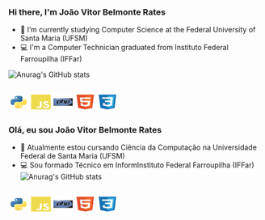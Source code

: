 ### Hi there, I'm João Vitor Belmonte Rates

- 🌱 I’m currently studying Computer Science at the Federal University of Santa Maria (UFSM)
- 💻 I'm a Computer Technician graduated from Instituto Federal Farroupilha (IFFar)

![Anurag's GitHub stats](https://github-readme-stats.vercel.app/api?username=Jvbrates&show_icons=true&theme=tokyonight)

<div style="display: inline_block"><br>
  <img align="center" alt="Jvbrates-Py" height="30" width="40" src="https://raw.githubusercontent.com/devicons/devicon/master/icons/python/python-original.svg">
  <img align="center" alt="Jvbrates-Js" height="30" width="40" src="https://raw.githubusercontent.com/devicons/devicon/master/icons/javascript/javascript-plain.svg">
  <img align="center" alt="Jvbrates-Php" height="30" width="40" src="https://raw.githubusercontent.com/devicons/devicon/master/icons/php/php-original.svg">
  <img align="center" alt="Jvbrates-HTML" height="30" width="40" src="https://raw.githubusercontent.com/devicons/devicon/master/icons/html5/html5-original.svg">
  <img align="center" alt="Jvbrates-CSS" height="30" width="40" src="https://raw.githubusercontent.com/devicons/devicon/master/icons/css3/css3-original.svg">
  </div>
  
  
  ##
  
  ### Olá, eu sou João Vitor Belmonte Rates

- 🌱 Atualmente estou cursando Ciência da Computação na Universidade Federal de Santa Maria (UFSM)
- 💻 Sou formado Técnico em InformInstituto Federal Farroupilha (IFFar)
![Anurag's GitHub stats](https://github-readme-stats.vercel.app/api?username=Jvbrates&show_icons=true&theme=tokyonight)

<div style="display: inline_block"><br>
  <img align="center" alt="Jvbrates-Py" height="30" width="40" src="https://raw.githubusercontent.com/devicons/devicon/master/icons/python/python-original.svg">
  <img align="center" alt="Jvbrates-Js" height="30" width="40" src="https://raw.githubusercontent.com/devicons/devicon/master/icons/javascript/javascript-plain.svg">
  <img align="center" alt="Jvbrates-Php" height="30" width="40" src="https://raw.githubusercontent.com/devicons/devicon/master/icons/php/php-original.svg">
  <img align="center" alt="Jvbrates-HTML" height="30" width="40" src="https://raw.githubusercontent.com/devicons/devicon/master/icons/html5/html5-original.svg">
  <img align="center" alt="Jvbrates-CSS" height="30" width="40" src="https://raw.githubusercontent.com/devicons/devicon/master/icons/css3/css3-original.svg">
  </div>
  
<!--
**Jvbrates/Jvbrates** is a ✨ _special_ ✨ repository because its `README.md` (this file) appears on your GitHub profile.

Here are some ideas to get you started:

- 🔭 I’m currently working on ...

- 👯 I’m looking to collaborate on ...
- 🤔 I’m looking for help with ...
- 💬 Ask me about ...
- 📫 How to reach me: ...
- 😄 Pronouns: ...
- ⚡ Fun fact: ...
-->
